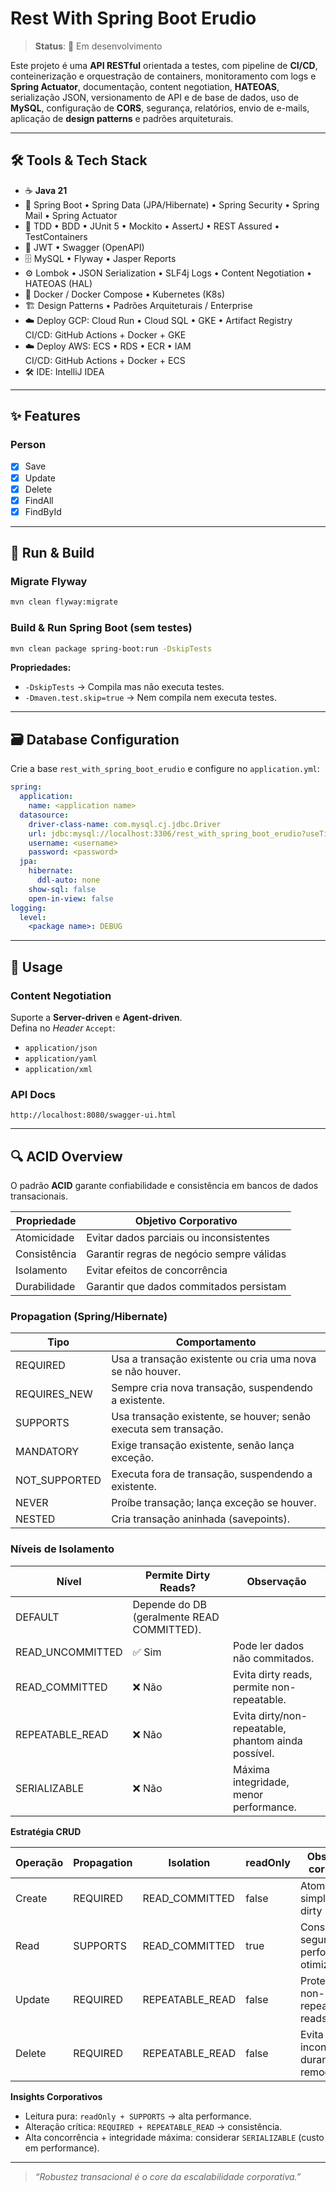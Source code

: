 # Rest With Spring Boot Erudio

> **Status**: 🚧 Em desenvolvimento

Este projeto é uma **API RESTful** orientada a testes, com pipeline de **CI/CD**, conteinerização e orquestração de containers, monitoramento com logs e **Spring Actuator**, documentação, content negotiation, **HATEOAS**, serialização JSON, versionamento de API e de base de dados, uso de **MySQL**, configuração de **CORS**, segurança, relatórios, envio de e-mails, aplicação de **design patterns** e padrões arquiteturais.

---

## 🛠️ Tools & Tech Stack

- ☕ **Java 21**
- 🧩 Spring Boot • Spring Data (JPA/Hibernate) • Spring Security • Spring Mail • Spring Actuator
- 🧪 TDD • BDD • JUnit 5 • Mockito • AssertJ • REST Assured • TestContainers
- 🔑 JWT • Swagger (OpenAPI)
- 🗄️ MySQL • Flyway • Jasper Reports
- ⚙️ Lombok • JSON Serialization • SLF4j Logs • Content Negotiation • HATEOAS (HAL)
- 🐳 Docker / Docker Compose • Kubernetes (K8s)
- 🏗️ Design Patterns • Padrões Arquiteturais / Enterprise
- ☁️ Deploy GCP: Cloud Run • Cloud SQL • GKE • Artifact Registry  
  CI/CD: GitHub Actions + Docker + GKE
- ☁️ Deploy AWS: ECS • RDS • ECR • IAM  
  CI/CD: GitHub Actions + Docker + ECS
- 🛠️ IDE: IntelliJ IDEA

---

## ✨ Features

### Person
- [x] Save
- [x] Update
- [x] Delete
- [x] FindAll
- [x] FindById

---

## 🚀 Run & Build

### Migrate Flyway
```bash
mvn clean flyway:migrate
```

### Build & Run Spring Boot (sem testes)
```bash
mvn clean package spring-boot:run -DskipTests
```
**Propriedades:**
- `-DskipTests` → Compila mas não executa testes.
- `-Dmaven.test.skip=true` → Nem compila nem executa testes.

---

## 🗃️ Database Configuration

Crie a base `rest_with_spring_boot_erudio` e configure no `application.yml`:

```yaml
spring:
  application:
    name: <application name>
  datasource:
    driver-class-name: com.mysql.cj.jdbc.Driver
    url: jdbc:mysql://localhost:3306/rest_with_spring_boot_erudio?useTimezone=true&serverTimezone=UTC
    username: <username>
    password: <password>
  jpa:
    hibernate:
      ddl-auto: none
    show-sql: false
    open-in-view: false
logging:
  level:
    <package name>: DEBUG
```

---

## 📡 Usage

### Content Negotiation
Suporte a **Server-driven** e **Agent-driven**.  
Defina no *Header* `Accept`:
- `application/json`
- `application/yaml`
- `application/xml`

### API Docs
`http://localhost:8080/swagger-ui.html`

---

## 🔍 ACID Overview

O padrão **ACID** garante confiabilidade e consistência em bancos de dados transacionais.

| Propriedade  | Objetivo Corporativo                      |
|-------------|--------------------------------------------|
| Atomicidade | Evitar dados parciais ou inconsistentes    |
| Consistência| Garantir regras de negócio sempre válidas  |
| Isolamento  | Evitar efeitos de concorrência             |
| Durabilidade| Garantir que dados commitados persistam    |

### Propagation (Spring/Hibernate)
| Tipo          | Comportamento                                                           |
|-------------- |-------------------------------------------------------------------------|
| REQUIRED      | Usa a transação existente ou cria uma nova se não houver.               |
| REQUIRES_NEW  | Sempre cria nova transação, suspendendo a existente.                    |
| SUPPORTS      | Usa transação existente, se houver; senão executa sem transação.        |
| MANDATORY     | Exige transação existente, senão lança exceção.                         |
| NOT_SUPPORTED | Executa fora de transação, suspendendo a existente.                     |
| NEVER         | Proíbe transação; lança exceção se houver.                              |
| NESTED        | Cria transação aninhada (savepoints).                                   |

### Níveis de Isolamento
| Nível               | Permite Dirty Reads? | Observação                                                   |
|---------------------|----------------------|--------------------------------------------------------------|
| DEFAULT            | Depende do DB (geralmente READ COMMITTED). |                          |
| READ_UNCOMMITTED   | ✅ Sim               | Pode ler dados não commitados.                               |
| READ_COMMITTED     | ❌ Não               | Evita dirty reads, permite non-repeatable.                   |
| REPEATABLE_READ    | ❌ Não               | Evita dirty/non-repeatable, phantom ainda possível.          |
| SERIALIZABLE       | ❌ Não               | Máxima integridade, menor performance.                       |

**Estratégia CRUD**  

| Operação | Propagation | Isolation        | readOnly | Observação corporativa                  |
| -------- | ----------- | ---------------- | -------- | --------------------------------------- |
| Create   | REQUIRED    | READ\_COMMITTED  | false    | Atomicidade simples, evita dirty reads. |
| Read     | SUPPORTS    | READ\_COMMITTED  | true     | Consulta segura, performance otimizada. |
| Update   | REQUIRED    | REPEATABLE\_READ | false    | Protege contra non-repeatable reads.    |
| Delete   | REQUIRED    | REPEATABLE\_READ | false    | Evita inconsistências durante remoção.  |

**Insights Corporativos**
- Leitura pura: `readOnly + SUPPORTS` → alta performance.
- Alteração crítica: `REQUIRED + REPEATABLE_READ` → consistência.
- Alta concorrência + integridade máxima: considerar `SERIALIZABLE` (custo em performance).

---

> *“Robustez transacional é o core da escalabilidade corporativa.”*
